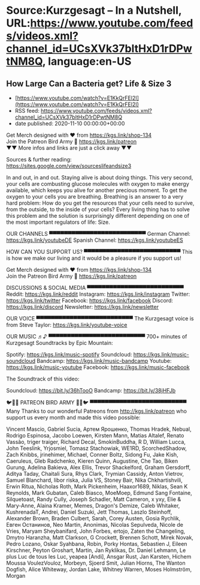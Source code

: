 # Source:Kurzgesagt – In a Nutshell, URL:https://www.youtube.com/feeds/videos.xml?channel_id=UCsXVk37bltHxD1rDPwtNM8Q, language:en-US

## How Large Can a Bacteria get? Life & Size 3
 - [https://www.youtube.com/watch?v=E1KkQrFEl2I](https://www.youtube.com/watch?v=E1KkQrFEl2I)
 - RSS feed: https://www.youtube.com/feeds/videos.xml?channel_id=UCsXVk37bltHxD1rDPwtNM8Q
 - date published: 2020-11-10 00:00:00+00:00

Get Merch designed with ❤ from https://kgs.link/shop-134  
Join the Patreon Bird Army 🐧 https://kgs.link/patreon  
▼▼ More infos and links are just a click away ▼▼

Sources & further reading: 
https://sites.google.com/view/sourceslifeandsize3
 
In and out, in and out. Staying alive is about doing things. This very second, your cells are combusting glucose molecules with oxygen to make energy available, which keeps you alive for another precious moment. To get the oxygen to your cells you are breathing.
Breathing is an answer to a very hard problem: How do you get the resources that your cells need to survive, from the outside, to the inside of your cells? Every living thing has to solve this problem and the solution is surprisingly different depending on one of the most important regulators of life: Size.

OUR CHANNELS
▀▀▀▀▀▀▀▀▀▀▀▀▀▀▀▀▀▀▀▀▀▀▀▀▀▀
German Channel: https://kgs.link/youtubeDE
Spanish Channel: https://kgs.link/youtubeES


HOW CAN YOU SUPPORT US?
▀▀▀▀▀▀▀▀▀▀▀▀▀▀▀▀▀▀▀▀▀▀▀▀▀▀
This is how we make our living and it would be a pleasure if you support us!

Get Merch designed with ❤ from https://kgs.link/shop-134  
Join the Patreon Bird Army 🐧 https://kgs.link/patreon  


DISCUSSIONS & SOCIAL MEDIA
▀▀▀▀▀▀▀▀▀▀▀▀▀▀▀▀▀▀▀▀▀▀▀▀▀▀
Reddit:            https://kgs.link/reddit
Instagram:     https://kgs.link/instagram
Twitter:           https://kgs.link/twitter
Facebook:      https://kgs.link/facebook
Discord:          https://kgs.link/discord
Newsletter:    https://kgs.link/newsletter


OUR VOICE
▀▀▀▀▀▀▀▀▀▀▀▀▀▀▀▀▀▀▀▀▀▀▀▀▀▀
The Kurzgesagt voice is from 
Steve Taylor:  https://kgs.link/youtube-voice


OUR MUSIC ♬♪
▀▀▀▀▀▀▀▀▀▀▀▀▀▀▀▀▀▀▀▀▀▀▀▀▀▀
700+ minutes of Kurzgesagt Soundtracks by Epic Mountain:

Spotify:            https://kgs.link/music-spotify
Soundcloud:   https://kgs.link/music-soundcloud
Bandcamp:     https://kgs.link/music-bandcamp
Youtube:          https://kgs.link/music-youtube
Facebook:       https://kgs.link/music-facebook

The Soundtrack of this video:

Soundcloud:   https://bit.ly/36hTooO
Bandcamp:     https://bit.ly/38jHFJb 

🐦🐧🐤 PATREON BIRD ARMY 🐤🐧🐦
▀▀▀▀▀▀▀▀▀▀▀▀▀▀▀▀▀▀▀▀▀▀▀▀▀▀
Many Thanks to our wonderful Patreons from http://kgs.link/patreon who support us every month and made this video possible:

Vincent Mascio, Gabriel Sucia, Артем Ярошенко, Thomas Hradek, Nebual, Rodrigo Espinosa, Jacobo Loewen, Kirsten Mann, Matias Altalef, Renato Vassão, triger traiger, Richard Decal, SmokinBuddha, R D, William Lucca, John Teeslink, Yrjosmiel, Tomasz Stachowiak, WE1RD, ScorchedShadow, Zach Knibbs, jrinehimer, Michael, Conner Boltz, Sidong Fu, Jake Kish, Caeruleus, Gleb Radchenko, Kieren Quinn, Augustine, Che Tao, Biken Gurung, Adelina Bakieva, Alex Ellis, Trevor Shackelford, Graham Gersdorff, Aditya Taday, Chaitali Sura, Rhys Clark, Trymian Cassidy, Anton Vietrov, Samuel Blanchard, libor riska, Julia VS, Stoney Bair, Nika Chkhartishvili, Erwin Ritua, Nicholas Roth, Mark Pickenheim, Haaxor1689, Niklas, Sean K Reynolds, Mark Gubatan, Caleb Biasco, MoeMoep, Edmund Sang Fontaine, Silquetoast, Randy Cully, Joseph Schadler, Matt Cameron, x yxy, Elie & Mary-Anne, Alaina Kramer, Memes, Dragon's Demize, Caleb Whitaker, KushrenadaT, Andrei, Daniel Suzuki, Jett Thomas, Laszlo Steinhoff, Alexander Brown, Braden Culbert, Sarah, Corey Austen, Gosia Rychlik, Евген Останинов, Neo Martin, Anonimas, Nicolas Sepulveda, Nicole de Vries, Maryam Sheybanifard, John Forbes, ertojo, Zaten the Changeling, Dmytro Haranzha, Matt Clarkson, G Crockett, Brennen Schott, Mirek Novak, Pedro Lozano, Oskar Syahbana, Robin, Porky Hontas, Sebastien J, Eileen Kirschner, Peyton Groshart, Martin, Jan Ryklikas, Dr. Daniel Lehmann, Le plus Luc de tous les Luc, yeapea [Andi], Ansgar Rust, Jan Karsten, Hichem Moussa VoulezVouloz, Morbeyn, Sjoerd Smit, Julian Hiorns, The Wanton Dogfish, Alice Whiteway, Jordan Lake, Whitney Warren, Moses Holmström, Morgan


